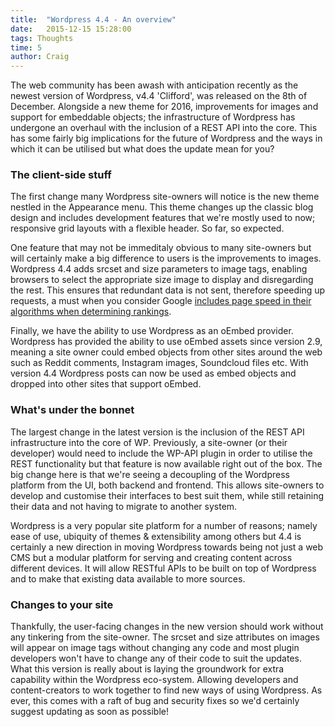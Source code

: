 ```yaml
---
title:  "Wordpress 4.4 - An overview"
date:   2015-12-15 15:28:00
tags: Thoughts
time: 5
author: Craig
---
```


The web community has been awash with anticipation recently as the newest version of Wordpress, v4.4 'Clifford', was released on the 8th of December. Alongside a new theme for 2016, improvements for images and support for embeddable objects; the infrastructure of Wordpress has undergone an overhaul with the inclusion of a REST API into the core. This has some fairly big implications for the future of Wordpress and the ways in which it can be utilised but what does the update mean for you?

### The client-side stuff

The first change many Wordpress site-owners will notice is the new theme nestled in the Appearance menu. This theme changes up the classic blog design and includes development features that we're mostly used to now; responsive grid layouts with a flexible header. So far, so expected.

One feature that may not be immeditaly obvious to many site-owners but will certainly make a big difference to users is the improvements to images. Wordpress 4.4 adds srcset and size parameters to image tags, enabling browsers to select the appropriate size image to display and disregarding the rest. This ensures that redundant data is not sent, therefore speeding up requests, a must when you consider Google [includes page speed in their algorithms when determining rankings](https://moz.com/learn/seo/page-speed).

Finally, we have the ability to use Wordpress as an oEmbed provider. Wordpress has provided the ability to use oEmbed assets since version 2.9, meaning a site owner could embed objects from other sites around the web such as Reddit comments, Instagram images, Soundcloud files etc. With version 4.4 Wordpress posts can now be used as embed objects and dropped into other sites that support oEmbed.

### What's under the bonnet

The largest change in the latest version is the inclusion of the REST API infrastructure into the core of WP. Previously, a site-owner (or their developer) would need to include the WP-API plugin in order to utilise the REST functionality but that feature is now available right out of the box. The big change here is that we're seeing a decoupling of the Wordpress platform from the UI, both backend and frontend. This allows site-owners to develop and customise their interfaces to best suit them, while still retaining their data and not having to migrate to another system.

Wordpress is a very popular site platform for a number of reasons; namely ease of use, ubiquity of themes & extensibility among others but 4.4 is certainly a new direction in moving Wordpress towards being not just a web CMS but a modular platform for serving and creating content across different devices. It will allow RESTful APIs to be built on top of Wordpress and to make that existing data available to more sources.

### Changes to your site

Thankfully, the user-facing changes in the new version should work without any tinkering from the site-owner. The srcset and size attributes on images will appear on image tags without changing any code and most plugin developers won't have to change any of their code to suit the updates. What this version is really about is laying the groundwork for extra capability within the Wordpress eco-system. Allowing developers and content-creators to work together to find new ways of using Wordpress. As ever, this comes with a raft of bug and security fixes so we'd certainly suggest updating as soon as possible!
